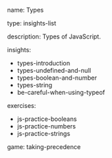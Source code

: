 name: Types

type: insights-list

description: Types of JavaScript.

insights:

- types-introduction
- types-undefined-and-null
- types-boolean-and-number
- types-string
- be-careful-when-using-typeof

exercises:

- js-practice-booleans
- js-practice-numbers
- js-practice-strings

game: taking-precedence
